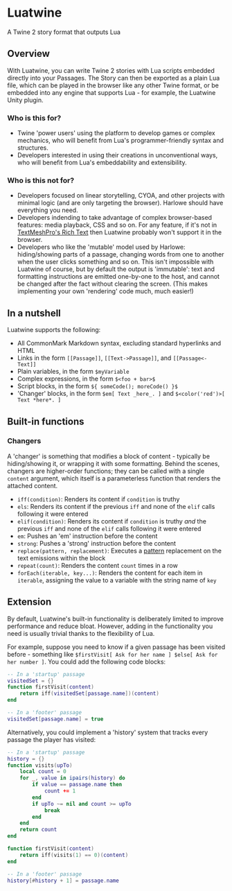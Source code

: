 # Luatwine
A Twine 2 story format that outputs Lua

## Overview

With Luatwine, you can write Twine 2 stories with Lua scripts embedded directly into your Passages. The Story can then be exported as a plain Lua file, which can be played in the browser like any other Twine format, or be embedded into any engine that supports Lua - for example, the Luatwine Unity plugin.

### Who is this for?

* Twine 'power users' using the platform to develop games or complex mechanics, who will benefit from Lua's programmer-friendly syntax and structures.
* Developers interested in using their creations in unconventional ways, who will benefit from Lua's embeddability and extensibility.

### Who is this not for?

* Developers focused on linear storytelling, CYOA, and other projects with minimal logic (and are only targeting the browser). Harlowe should have everything you need.
* Developers indending to take advantage of complex browser-based features: media playback, CSS and so on. For any feature, if it's not in [TextMeshPro's Rich Text](http://digitalnativestudios.com/textmeshpro/docs/rich-text/) then Luatwine probably won't support it in the browser.
* Developers who like the 'mutable' model used by Harlowe: hiding/showing parts of a passage, changing words from one to another when the user clicks something and so on. This isn't impossible with Luatwine of course, but by default the output is 'immutable': text and formatting instructions are emitted one-by-one to the host, and cannot be changed after the fact without clearing the screen. (This makes implementing your own 'rendering' code much, much easier!)

## In a nutshell

Luatwine supports the following:
* All CommonMark Markdown syntax, excluding standard hyperlinks and HTML
* Links in the form `[[Passage]]`, `[[Text->Passage]]`, and `[[Passage<-Text]]`
* Plain variables, in the form `$myVariable`
* Complex expressions, in the form `$<foo + bar>$`
* Script blocks, in the form `${ someCode(); moreCode() }$`
* 'Changer' blocks, in the form `$em[ Text _here_. ]` and `$<color('red')>[ Text *here*. ]`

## Built-in functions

### Changers

A 'changer' is something that modifies a block of content - typically be hiding/showing it, or wrapping it with some formatting. Behind the scenes, changers are higher-order functions; they can be called with a single `content` argument, which itself is a parameterless function that renders the attached content.

* `iff(condition)`: Renders its content if `condition` is truthy
* `els`: Renders its content if the previous `iff` and none of the `elif` calls following it were entered
* `elif(condition)`: Renders its content if `condition` is truthy *and* the previous `iff` and none of the `elif` calls following it were entered
* `em`: Pushes an 'em' instruction before the content
* `strong`: Pushes a 'strong' instruction before the content
* `replace(pattern, replacement)`: Executes a [pattern](https://www.lua.org/pil/20.2.html) replacement on the text emissions within the block
* `repeat(count)`: Renders the content `count` times in a row
* `forEach(iterable, key...)`: Renders the content for each item in `iterable`, assigning the value to a variable with the string name of `key`

## Extension

By default, Luatwine's built-in functionality is deliberately limited to improve performance and reduce bloat. However, adding in the functionality you need is usually trivial thanks to the flexibility of Lua.

For example, suppose you need to know if a given passage has been visited before - something like `$firstVisit[ Ask for her name ] $else[ Ask for her number ]`. You could add the following code blocks:
```lua
-- In a 'startup' passage
visitedSet = {}
function firstVisit(content)
    return iff(visitedSet[passage.name])(content)
end

-- In a 'footer' passage
visitedSet[passage.name] = true
```

Alternatively, you could implement a 'history' system that tracks every passage the player has visited:
```lua
-- In a 'startup' passage
history = {}
function visits(upTo)
    local count = 0
    for _, value in ipairs(history) do
        if value == passage.name then
            count += 1
        end
        if upTo ~= nil and count >= upTo
            break
        end
    end
    return count
end

function firstVisit(content)
    return iff(visits(1) == 0)(content)
end

-- In a 'footer' passage
history[#history + 1] = passage.name
```
